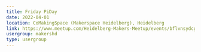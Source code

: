```yaml
---
title: Friday PiDay
date: 2022-04-01
location: CoMakingSpace (Makerspace Heidelberg), Heidelberg
link: https://www.meetup.com/Heidelberg-Makers-Meetup/events/bflvnsydcgbcb/
usergroup: makershd
type: usergroup
---
```

